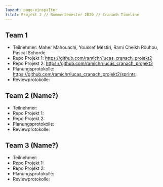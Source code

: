 ```yaml
---
layout: page-einspalter
titel: Projekt 2 // Sommersemester 2020 // Cranach Timeline
---
```


## Team 1

- Teilnehmer: Maher Mahouachi, Youssef Mestiri, Rami Cheikh Rouhou, Pascal Schorde
- Repo Projekt 1: https://github.com/ramichr/lucas_cranach_projekt2
- Repo Projekt 2: https://github.com/ramichr/lucas_cranach_projekt2
- Planungsprotokolle: https://github.com/ramichr/lucas_cranach_projekt2/sprints
- Reviewprotokolle:

## Team 2 (Name?)
- Teilnehmer:
- Repo Projekt 1:
- Repo Projekt 2:
- Planungsprotokolle:
- Reviewprotokolle:

## Team 3 (Name?)
- Teilnehmer:
- Repo Projekt 1:
- Repo Projekt 2:
- Planungsprotokolle:
- Reviewprotokolle:

